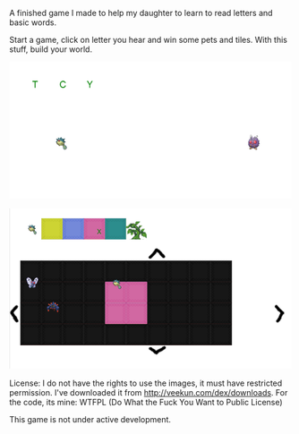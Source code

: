A finished game I made to help my daughter to learn to read letters and basic words. 

Start a game, click on letter you hear and win some pets and tiles. With this stuff, build your world.


![Alt text](https://github.com/OlivierDeRivoyre/LetterFight/blob/master/Screenshot2.png?raw=true "Screenshot2")

![Alt text](https://github.com/OlivierDeRivoyre/LetterFight/blob/master/Screenshot1.png?raw=true "Screenshot1")



License: 
I do not have the rights to use the images, it must have restricted permission. I've downloaded it from http://veekun.com/dex/downloads.
For the code, its mine: WTFPL (Do What the Fuck You Want to Public License)


This game is not under active development.